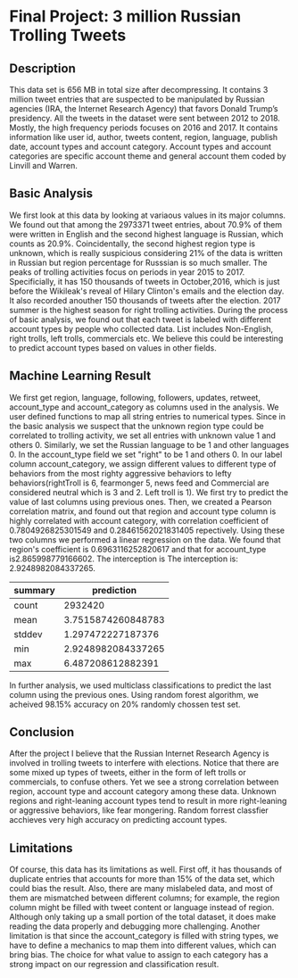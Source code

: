 # Final Project: 3 million Russian Trolling Tweets

## Description
This data set is 656 MB in total size after decompressing. It contains 3 million tweet entries that are suspected to be manipulated by Russian agencies (IRA, the Internet Research Agency) that favors Donald Trump’s presidency. All the tweets in the dataset were sent between 2012 to 2018. Mostly, the high frequency periods focuses on 2016 and 2017. It contains information like user id, author, tweets content, region, language, publish date, account types and account category. Account types and account categories are specific account theme and general account them coded by Linvill and Warren.


## Basic Analysis
We first look at this data by looking at variaous values in its major columns. We found out that among the 2973371 tweet entries, about 70.9% of them were written in English and the second highest language is Russian, which counts as 20.9%. Coincidentally, the second highest region type is unknown, which is really suspicious considering 21% of the data is written in Russian but region percentage for Russsian is so much smaller. The peaks of trolling activities focus on periods in year 2015 to 2017. Specificially, it has 150 thousands of tweets in October,2016, which is just before the Wikileak's reveal of Hilary Clinton's emails and the election day. It also recorded anouther 150 thousands of tweets after the election. 2017 summer is the highest season for right trolling activities. 
During the process of basic analysis, we found out that each tweet is labeled with different account types by people who collected data. List includes Non-English, right trolls, left trolls, commercials etc. We believe this could be interesting to predict account types based on values in other fields. 


## Machine Learning Result
We first get region, language, following, followers, updates, retweet, account_type and account_category as columns used in the analysis. 
We user defined functions to map all string entries to numerical types. Since in the basic analysis we suspect that the unknown region type could be correlated to trolling activity, we set all entries with unknown value 1 and others 0. Similarly, we set the Russian language to be 1 and other languages 0. In the account_type field we set "right" to be 1 and others 0. In our label column account_category, we assign different values to different type of behaviors from the most righty aggressive behaviors to lefty behaviors(rightTroll is 6, fearmonger 5, news feed and Commercial are considered neutral which is 3 and 2. Left troll is 1). We first try to predict the value of last columns using previous ones.
Then, we created a Pearson correlation matrix, and found out that region and account type column is highly correlated with account category, with correlation coefficient of 0.7804926825301549 and 0.28461562021831405 repectively. Using these two columns we performed a linear regression on the data. We found that region's coefficient is 0.6963116252820617 and that for account_type is2.865998779166602. The interception is The interception is: 2.9248982084337265.

|summary|        prediction|
|-------|------------------|
|  count|           2932420|
|   mean|3.7515874260848783|
| stddev| 1.297472227187376|
|    min|2.9248982084337265|
|    max| 6.487208612882391|

In further analysis, we used multiclass classifications to predict the last column using the previous ones. Using random forest algorithm, we acheived 98.15% accuracy on 20% randomly chossen test set.


## Conclusion
After the project I believe that the Russian Internet Research Agency is involved in trolling tweets to interfere with elections. Notice that there are some mixed up types of tweets, either in the form of left trolls or commercials, to confuse others. Yet we see a strong correlation between region, account type and account category among these data. Unknown regions and right-leaning account types tend to result in more right-leaning or aggressive behaviors, like fear mongering. Random forrest classfier acchieves very high accuracy on predicting account types. 


## Limitations
Of course, this data has its limitations as well. First off, it has thousands of duplicate entries that accounts for more than 15% of the data set, which could bias the result. Also, there are many mislabeled data, and most of them are mismatched between different columns; for example, the region column might be filled with tweet content or language instead of region. Although only taking up a small portion of the total dataset, it does make reading the data properly and debugging more challenging. 
Another limitation is that since the account_category is filled with string types, we have to define a mechanics to map them into different values, which can bring bias. The choice for what value to assign to each category has a strong impact on our regression and classification result. 
